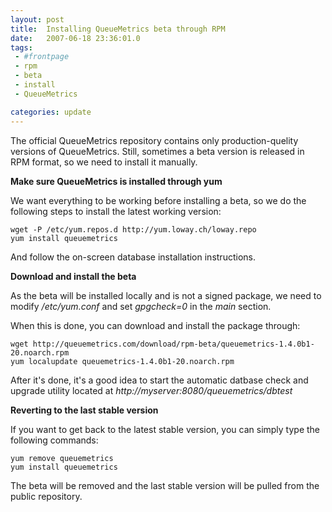 ```yaml
---
layout: post
title:  Installing QueueMetrics beta through RPM
date:   2007-06-18 23:36:01.0
tags:
 - #frontpage
 - rpm
 - beta
 - install
 - QueueMetrics

categories: update
---
```


The official QueueMetrics repository contains only production-quelity versions of QueueMetrics. Still, sometimes a beta version is released in RPM format, so we need to install it manually. 

**Make sure QueueMetrics is installed through yum**

We want everything to be working before installing a beta, so we do the following steps to install the latest working version:

    
    wget -P /etc/yum.repos.d http://yum.loway.ch/loway.repo
    yum install queuemetrics


And follow the on-screen database installation instructions.

**Download and install the beta**

As the beta will be installed locally and is not a signed package, we need to modify */etc/yum.conf* and set *gpgcheck=0* in the *main* section. 

When this is done, you can download and install the package through:

    
    wget http://queuemetrics.com/download/rpm-beta/queuemetrics-1.4.0b1-20.noarch.rpm
    yum localupdate queuemetrics-1.4.0b1-20.noarch.rpm


After it's done, it's a good idea to start the automatic datbase check and upgrade utility located at *http://myserver:8080/queuemetrics/dbtest*

**Reverting to the last stable version**

If you want to get back to the latest stable version, you can simply type the following commands:

    
    yum remove queuemetrics
    yum install queuemetrics


The beta will be removed and the last stable version will be pulled from the public repository.


